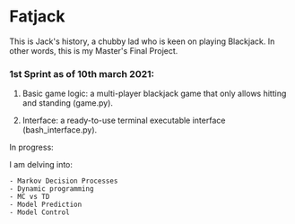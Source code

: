 # Fatjack
This is Jack's history, a chubby lad who is keen on playing Blackjack. In other words, this is my Master's Final Project.

### 1st Sprint as of 10th march 2021:

1. Basic game logic: a multi-player blackjack game that only allows hitting and standing (game.py).

2. Interface: a ready-to-use terminal executable interface (bash_interface.py).

In progress:

I am delving into:
	
	- Markov Decision Processes
	- Dynamic programming
	- MC vs TD
	- Model Prediction
	- Model Control
